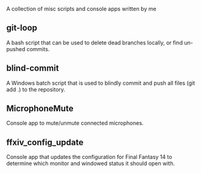 A collection of misc scripts and console apps written by me

## git-loop
A bash script that can be used to delete dead branches locally, or find un-pushed commits.

## blind-commit
A Windows batch script that is used to blindly commit and push all files (git add .) to the repository.

## MicrophoneMute
Console app to mute/unmute connected microphones.

## ffxiv_config_update
Console app that updates the configuration for Final Fantasy 14 to determine which monitor and windowed status it should open with.